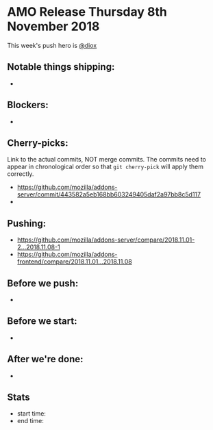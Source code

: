 # AMO Release Thursday 8th November 2018

This week's push hero is [@diox](https://github.com/diox)

## Notable things shipping:

*

## Blockers:

*

## Cherry-picks:

Link to the actual commits, NOT merge commits. The commits need to appear
in chronological order so that `git cherry-pick` will apply them correctly.

* https://github.com/mozilla/addons-server/commit/443582a5eb168bb603249405daf2a97bb8c5d117
* 

## Pushing:

* https://github.com/mozilla/addons-server/compare/2018.11.01-2...2018.11.08-1
* https://github.com/mozilla/addons-frontend/compare/2018.11.01...2018.11.08


## Before we push:

*

## Before we start:

*

## After we're done:

*

## Stats

* start time:
* end time:
